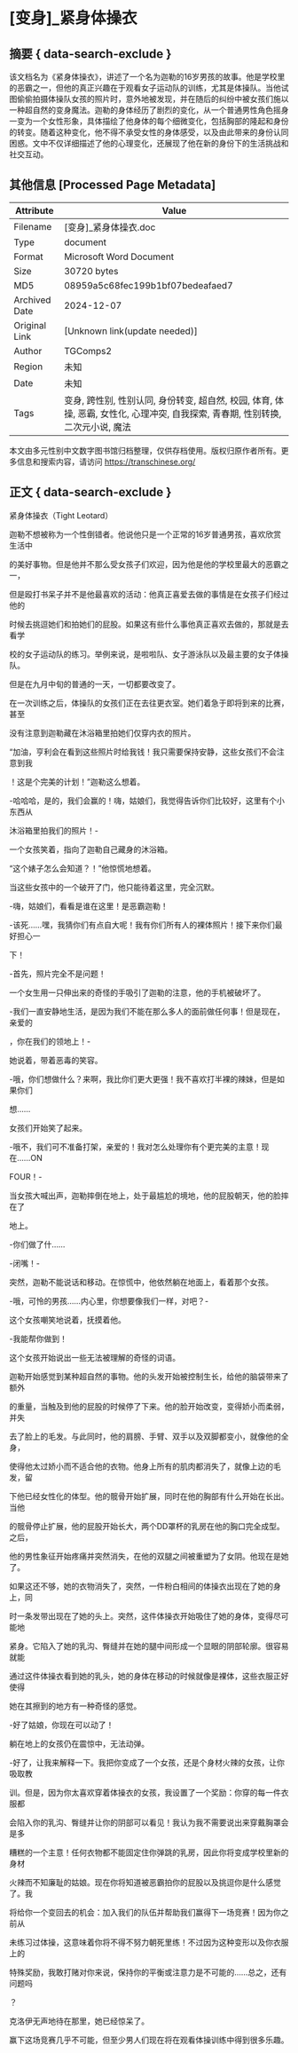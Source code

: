 # [变身]_紧身体操衣



## 摘要  { data-search-exclude }

<!-- tcd_abstract -->
该文档名为《紧身体操衣》，讲述了一个名为迦勒的16岁男孩的故事。他是学校里的恶霸之一，但他的真正兴趣在于观看女子运动队的训练，尤其是体操队。当他试图偷偷拍摄体操队女孩的照片时，意外地被发现，并在随后的纠纷中被女孩们施以一种超自然的变身魔法。迦勒的身体经历了剧烈的变化，从一个普通男性角色摇身一变为一个女性形象，具体描绘了他身体的每个细微变化，包括胸部的隆起和身份的转变。随着这种变化，他不得不承受女性的身体感受，以及由此带来的身份认同困惑。文中不仅详细描述了他的心理变化，还展现了他在新的身份下的生活挑战和社交互动。

<!-- tcd_abstract_end -->

## 其他信息 [Processed Page Metadata]

| Attribute       | Value                                  |
|-----------------|----------------------------------------|
| Filename        | [变身]_紧身体操衣.doc                             |
| Type            | document                                 |
| Format          | Microsoft Word Document                               |
| Size            | 30720 bytes                           |
| MD5             | 08959a5c68fec199b1bf07bedeafaed7                                  |
| Archived Date   | 2024-12-07                             |
| Original Link   | [Unknown link(update needed)]                         |
| Author          | TGComps2                               |
| Region          | 未知                               |
| Date            | 未知                                 |
| Tags            | 变身, 跨性别, 性别认同, 身份转变, 超自然, 校园, 体育, 体操, 恶霸, 女性化, 心理冲突, 自我探索, 青春期, 性别转换, 二次元小说, 魔法                                 |

本文由多元性别中文数字图书馆归档整理，仅供存档使用。版权归原作者所有。更多信息和搜索内容，请访问 <https://transchinese.org/>


## 正文 { data-search-exclude }

<!-- tcd_main_text -->
紧身体操衣（Tight Leotard）

迦勒不想被称为一个性倒错者。他说他只是一个正常的16岁普通男孩，喜欢欣赏生活中

的美好事物。但是他并不那么受女孩子们欢迎，因为他是他的学校里最大的恶霸之一，

但是殴打书呆子并不是他最喜欢的活动：他真正喜爱去做的事情是在女孩子们经过他的

时候去挑逗她们和拍她们的屁股。如果这有些什么事他真正喜欢去做的，那就是去看学

校的女子运动队的练习。举例来说，是啦啦队、女子游泳队以及最主要的女子体操队。

但是在九月中旬的普通的一天，一切都要改变了。

在一次训练之后，体操队的女孩们正在去往更衣室。她们着急于即将到来的比赛，甚至

没有注意到迦勒藏在沐浴箱里拍她们仅穿内衣的照片。

“加油，亨利会在看到这些照片时给我钱！我只需要保持安静，这些女孩们不会注意到我

！这是个完美的计划！”迦勒这么想着。

-哈哈哈，是的，我们会赢的！嗨，姑娘们，我觉得告诉你们比较好，这里有个小东西从

沐浴箱里拍我们的照片！-

一个女孩笑着，指向了迦勒自己藏身的沐浴箱。

“这个婊子怎么会知道？！”他惊慌地想着。

当这些女孩中的一个破开了门，他只能待着这里，完全沉默。

-嗨，姑娘们，看看是谁在这里！是恶霸迦勒！

-该死……嘿，我猜你们有点自大呢！我有你们所有人的裸体照片！接下来你们最好担心一

下！

-首先，照片完全不是问题！

一个女生用一只伸出来的奇怪的手吸引了迦勒的注意，他的手机被破坏了。

-我们一直安静地生活，是因为我们不能在那么多人的面前做任何事！但是现在，亲爱的

，你在我们的领地上！-

她说着，带着恶毒的笑容。

-哦，你们想做什么？来啊，我比你们更大更强！我不喜欢打半裸的辣妹，但是如果你们

想……

女孩们开始笑了起来。

-哦不，我们可不准备打架，亲爱的！我对怎么处理你有个更完美的主意！现在……ON

FOUR！-

当女孩大喊出声，迦勒摔倒在地上，处于最尴尬的境地，他的屁股朝天，他的脸摔在了

地上。

-你们做了什……

-闭嘴！-

突然，迦勒不能说话和移动。在惊慌中，他依然躺在地面上，看着那个女孩。

-哦，可怜的男孩……内心里，你想要像我们一样，对吧？-

这个女孩嘲笑地说着，抚摸着他。

-我能帮你做到！

这个女孩开始说出一些无法被理解的奇怪的词语。

迦勒开始感觉到某种超自然的事物。他的头发开始被控制生长，给他的脑袋带来了额外

的重量，当触及到他的屁股的时候停了下来。他的脸开始改变，变得娇小而柔弱，并失

去了脸上的毛发。与此同时，他的肩膀、手臂、双手以及双脚都变小，就像他的全身，

使得他太过娇小而不适合他的衣物。他身上所有的肌肉都消失了，就像上边的毛发，留

下他已经女性化的体型。他的髋骨开始扩展，同时在他的胸部有什么开始在长出。当他

的髋骨停止扩展，他的屁股开始长大，两个DD罩杯的乳房在他的胸口完全成型。之后，

他的男性象征开始疼痛并突然消失，在他的双腿之间被重塑为了女阴。他现在是她了。

如果这还不够，她的衣物消失了，突然，一件粉白相间的体操衣出现在了她的身上，同

时一条发带出现在了她的头上。突然，这件体操衣开始吸住了她的身体，变得尽可能地

紧身。它陷入了她的乳沟、臀缝并在她的腿中间形成一个显眼的阴部轮廓。很容易就能

通过这件体操衣看到她的乳头，她的身体在移动的时候就像是裸体，这些衣服正好使得

她在其擦到的地方有一种奇怪的感觉。

-好了姑娘，你现在可以动了！

躺在地上的女孩仍在震惊中，无法动弹。

-好了，让我来解释一下。我把你变成了一个女孩，还是个身材火辣的女孩，让你吸取教

训。但是，因为你太喜欢穿着体操衣的女孩，我设置了一个奖励：你穿的每一件衣服都

会陷入你的乳沟、臀缝并让你的阴部可以看见！我认为我不需要说出来穿戴胸罩会是多

糟糕的一个主意！任何衣物都不能固定住你弹跳的乳房，因此你将变成学校里新的身材

火辣而不知廉耻的姑娘。现在你将知道被恶霸拍你的屁股以及挑逗你是什么感觉了。我

将给你一个变回去的机会：加入我们的队伍并帮助我们赢得下一场竞赛！因为你之前从

未练习过体操，这意味着你将不得不努力朝死里练！不过因为这种变形以及你衣服上的

特殊奖励，我敢打赌对你来说，保持你的平衡或注意力是不可能的……总之，还有问题吗

？

克洛伊无声地待在那里，她已经惊呆了。

赢下这场竞赛几乎不可能，但至少男人们现在将在观看体操训练中得到很多乐趣。
<!-- tcd_main_text_end -->

